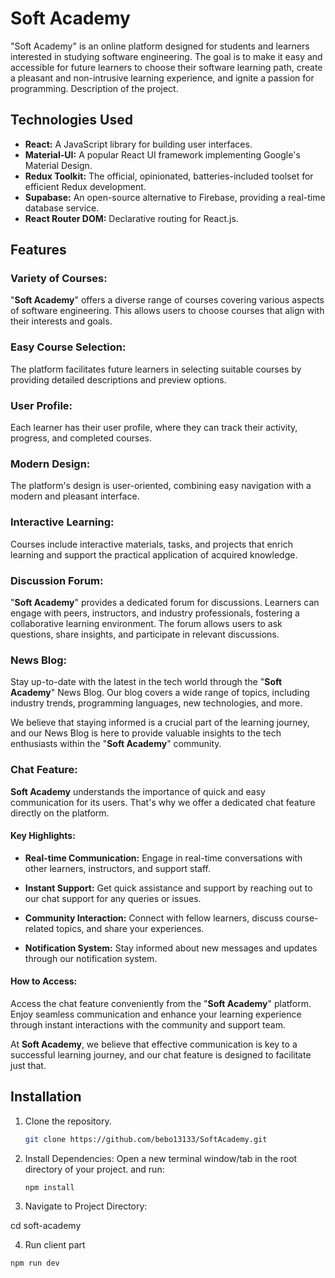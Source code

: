# Soft Academy
"Soft Academy" is an online platform designed for students and learners interested in studying software engineering. The goal is to make it easy and accessible for future learners to choose their software learning path, create a pleasant and non-intrusive learning experience, and ignite a passion for programming.
Description of the project.

## Technologies Used

- **React:** A JavaScript library for building user interfaces.
- **Material-UI:** A popular React UI framework implementing Google's Material Design.
- **Redux Toolkit:** The official, opinionated, batteries-included toolset for efficient Redux development.
- **Supabase:** An open-source alternative to Firebase, providing a real-time database service.
- **React Router DOM:** Declarative routing for React.js.

## Features

### Variety of Courses:


"**Soft Academy**" offers a diverse range of courses covering various aspects of software engineering. This allows users to choose courses that align with their interests and goals.

### Easy Course Selection:

The platform facilitates future learners in selecting suitable courses by providing detailed descriptions and preview options.

### User Profile:

Each learner has their user profile, where they can track their activity, progress, and completed courses.

### Modern Design:

The platform's design is user-oriented, combining easy navigation with a modern and pleasant interface.

### Interactive Learning:

Courses include interactive materials, tasks, and projects that enrich learning and support the practical application of acquired knowledge.

### Discussion Forum:

"**Soft Academy**" provides a dedicated forum for discussions. Learners can engage with peers, instructors, and industry professionals, fostering a collaborative learning environment. The forum allows users to ask questions, share insights, and participate in relevant discussions.
### News Blog:

Stay up-to-date with the latest in the tech world through the "**Soft Academy**" News Blog. Our blog covers a wide range of topics, including industry trends, programming languages, new technologies, and more.

We believe that staying informed is a crucial part of the learning journey, and our News Blog is here to provide valuable insights to the tech enthusiasts within the "**Soft Academy**" community.

### Chat Feature:

**Soft Academy** understands the importance of quick and easy communication for its users. That's why we offer a dedicated chat feature directly on the platform.

#### Key Highlights:

- **Real-time Communication:** Engage in real-time conversations with other learners, instructors, and support staff.

- **Instant Support:** Get quick assistance and support by reaching out to our chat support for any queries or issues.

- **Community Interaction:** Connect with fellow learners, discuss course-related topics, and share your experiences.

- **Notification System:** Stay informed about new messages and updates through our notification system.

#### How to Access:

Access the chat feature conveniently from the "**Soft Academy**" platform. Enjoy seamless communication and enhance your learning experience through instant interactions with the community and support team.

At **Soft Academy**, we believe that effective communication is key to a successful learning journey, and our chat feature is designed to facilitate just that.

## Installation

1. Clone the repository.
   ```bash
   git clone https://github.com/bebo13133/SoftAcademy.git

2. Install Dependencies:
Open a new terminal window/tab in the root directory of your project. and run:
   ```bash
   npm install

3. Navigate to Project Directory:

cd soft-academy

4. Run client part
```bash
npm run dev



